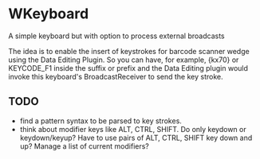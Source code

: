 # WKeyboard
A simple keyboard but with option to process external broadcasts

The idea is to enable the insert of keystrokes for barcode scanner wedge using the Data Editing Plugin. So you can have, for example, {kx70} or KEYCODE_F1 inside the suffix or prefix and the Data Editing plugin would invoke this keyboard's BroadcastReceiver to send the key stroke.

## TODO

* find a pattern syntax to be parsed to key strokes.
* think about modifier keys like ALT, CTRL, SHIFT. Do only keydown or keydown/keyup? Have to use pairs of ALT, CTRL, SHIFT key down and up? Manage a list of current modifiers?


